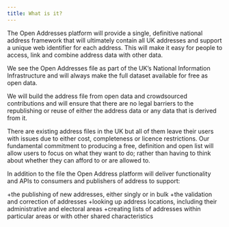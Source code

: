 ```yaml
---
title: What is it?
---
```


The Open Addresses platform will provide a single, definitive national address framework that will ultimately contain all UK addresses and support a unique web identifier for each address. This will make it easy for people to access, link and combine address data with other data. 

We see the Open Addresses file as part of the UK’s National Information Infrastructure and will always make the full dataset available for free as open data.

We will build the address file from open data and crowd­sourced contributions and will ensure that there are no legal barriers to the republishing or reuse of either the address data or any data that is derived from it.

There are existing address files in the UK but all of them leave their users with issues due to either cost, completeness or licence restrictions. Our fundamental commitment to producing a free, definition and open list will allow users to focus on what they want to do; rather than having to think about whether they can afford to or are allowed to.

In addition to the file the Open Address platform will deliver functionality and APIs to consumers and publishers of address to support:

+the publishing of new addresses, either singly or in bulk
+the validation and correction of addresses
+looking up address locations, including their administrative and electoral areas
+creating lists of addresses within particular areas or with other shared characteristics